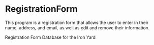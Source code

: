 # RegistrationForm

This program is a registration form that allows the user to enter in their name, address, and email, 
as well as edit and remove their information.

Registration Form Database for the Iron Yard
